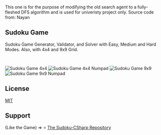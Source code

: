 This one is for the purpose of modifying the old search agent to a fully-fleshed DFS algorithm and is used for univeristy project only.
Source code from: Nayan
## Sudoku Game
Sudoku Game Generator, Validator, and Solver with Easy, Medium and Hard Modes. Also, with 4x4 and 9x9 Grid.

<br />

![Sudoku Game 4x4](https://raw.githubusercontent.com/nayanbunny/Sudoku-CSharp/main/src/images/sudoku-4x4.png)
![Sudoku Game 4x4 Numpad](https://raw.githubusercontent.com/nayanbunny/Sudoku-CSharp/main/src/images/sudoku-4x4-numpad.png)
![Sudoku Game 9x9](https://raw.githubusercontent.com/nayanbunny/Sudoku-CSharp/main/src/images/sudoku-9x9.png)
![Sudoku Game 9x9 Numpad](https://raw.githubusercontent.com/nayanbunny/Sudoku-CSharp/main/src/images/sudoku-9x9-numpad.png)
<br />

## License
[MIT](https://github.com/nayanbunny/Sudoku-CSharp/blob/main/LICENSE)

## Support
(Like the Game) => :star: [The Sudoku-CSharp Repository](https://github.com/nayanbunny/Sudoku-CSharp)
